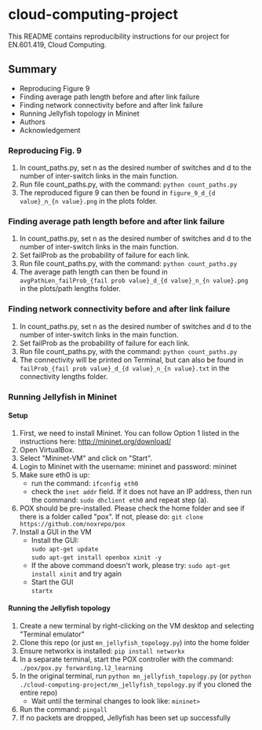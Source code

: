 # cloud-computing-project

This README contains reproducibility instructions for our project for EN.601.419, Cloud Computing.

## Summary
* Reproducing Figure 9
* Finding average path length before and after link failure
* Finding network connectivity before and after link failure
* Running Jellyfish topology in Mininet
* Authors
* Acknowledgement 
  
### Reproducing Fig. 9

1. In count_paths.py, set n as the desired number of switches and d to the number of inter-switch links in the main function.
2. Run file count_paths.py, with the command:
    `python count_paths.py`
3. The reproduced figure 9 can then be found in `figure_9_d_{d value}_n_{n value}.png` in the plots folder.

### Finding average path length before and after link failure
1. In count_paths.py, set n as the desired number of switches and d to the number of inter-switch links in the main function.
2. Set failProb as the probability of failure for each link.
3. Run file count_paths.py, with the command:
    `python count_paths.py`
3. The average path length can then be found in `avgPathLen_failProb_{fail prob value}_d_{d value}_n_{n value}.png` in the plots/path lengths folder.

### Finding network connectivity before and after link failure
1. In count_paths.py, set n as the desired number of switches and d to the number of inter-switch links in the main function.
2. Set failProb as the probability of failure for each link.
3. Run file count_paths.py, with the command:
    `python count_paths.py`
3. The connectivity will be printed on Terminal, but can also be found in `failProb_{fail prob value}_d_{d value}_n_{n value}.txt` in the connectivity lengths folder.

### Running Jellyfish in Mininet

#### Setup
1. First, we need to install Mininet. You can follow Option 1 listed in the instructions here: http://mininet.org/download/
2. Open VirtualBox.
3. Select "Mininet-VM" and click on "Start".
4. Login to Mininet with the username: mininet and password: mininet
5. Make sure eth0 is up:
   - run the command: `ifconfig eth0`
   - check the `inet addr` field. If it does not have an IP address, then run the command: `sudo dhclient eth0` and repeat step (a).
6. POX should be pre-installed. Please check the home folder and see if there is a folder called "pox". If not, please do: `git clone https://github.com/noxrepo/pox`
7. Install a GUI in the VM
   - Install the GUI:  
    `sudo apt-get update`  
    `sudo apt-get install openbox xinit -y`
   - If the above command doesn't work, please try: `sudo apt-get install xinit` and try again
   - Start the GUI  
     `startx`

#### Running the Jellyfish topology
1. Create a new terminal by right-clicking on the VM desktop and selecting "Terminal emulator"
2. Clone this repo (or just `mn_jellyfish_topology.py`) into the home folder
3. Ensure networkx is installed: `pip install networkx`
4. In a separate terminal, start the POX controller with the command:  
   `./pox/pox.py forwarding.l2_learning`
5. In the original terminal, run `python mn_jellyfish_topology.py` (or `python ./cloud-computing-project/mn_jellyfish_topology.py` if you cloned the entire repo)
   - Wait until the terminal changes to look like: `mininet>`
6. Run the command: `pingall`
7. If no packets are dropped, Jellyfish has been set up successfully
